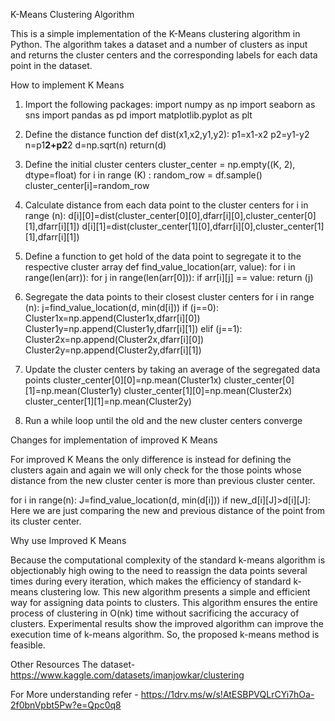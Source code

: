 K-Means Clustering Algorithm

This is a simple implementation of the K-Means clustering algorithm in Python. The algorithm takes a dataset and a number of clusters as input and returns the cluster centers and the corresponding labels for each data point in the dataset.

How to implement K Means

1.	Import the following packages:
import numpy as np
      import seaborn as sns
      import pandas as pd
      import matplotlib.pyplot as plt

2.	Define the distance function
def dist(x1,x2,y1,y2):
               	p1=x1-x2
               	p2=y1-y2
   		n=p1**2+p2**2
   		d=np.sqrt(n)
   		return(d)

3.	Define the initial cluster centers
cluster_center = np.empty((K, 2), dtype=float)
	for i in range (K) :
  		random_row = df.sample()  
  		cluster_center[i]=random_row

4.	Calculate distance from each data point to the cluster centers
for i in range (n):
    		d[i][0]=dist(cluster_center[0][0],dfarr[i][0],cluster_center[0]				[1],dfarr[i][1]) 
   		 d[i][1]=dist(cluster_center[1][0],dfarr[i][0],cluster_center[1]				[1],dfarr[i][1])

5.	Define a function to get hold of the data point to segregate it to the respective cluster array
def find_value_location(arr, value):
    		for i in range(len(arr)):
        			for j in range(len(arr[0])):
            			if arr[i][j] == value:
                				return (j)

6.	Segregate the data points to their closest cluster centers
for i in range (n):
    	j=find_value_location(d, min(d[i]))
    	if (j==0):
      		Cluster1x=np.append(Cluster1x,dfarr[i][0])
      		Cluster1y=np.append(Cluster1y,dfarr[i][1]) 
    	elif (j==1):
      		Cluster2x=np.append(Cluster2x,dfarr[i][0])
      		Cluster2y=np.append(Cluster2y,dfarr[i][1])

7.	Update the cluster centers by taking an average of the segregated data points
cluster_center[0][0]=np.mean(Cluster1x) 
  	cluster_center[0][1]=np.mean(Cluster1y)
 	cluster_center[1][0]=np.mean(Cluster2x)
  	cluster_center[1][1]=np.mean(Cluster2y)

8.	Run a while loop until the old and the new cluster centers converge

Changes for implementation of improved K Means

For improved K Means the only difference is instead for defining the clusters again and again we will only check for the those points whose distance from the new cluster center is more than previous cluster center.

for i in range(n):
    J=find_value_location(d, min(d[i]))
    if new_d[i][J]>d[i][J]:                          
Here we are just comparing the new and previous distance of the point from its cluster center.

Why use Improved K Means

 Because the computational complexity of the standard k-means algorithm is objectionably high owing to the need to reassign the data points several times during every iteration, which makes the efficiency of standard k-means clustering low. This new algorithm presents a simple and efficient way for assigning data points to clusters. This algorithm ensures the entire process of clustering in O(nk) time without sacrificing the accuracy of clusters. Experimental results show the improved algorithm can improve the execution time of k-means algorithm. So, the proposed k-means method is feasible.

Other Resources
The dataset-https://www.kaggle.com/datasets/imanjowkar/clustering

For More understanding refer - https://1drv.ms/w/s!AtESBPVQLrCYi7hOa-2f0bnVpbt5Pw?e=Qpc0q8



